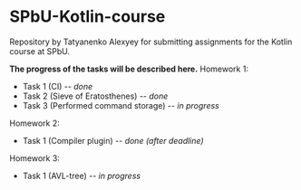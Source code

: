 # SPbU-Kotlin-course
Repository by Tatyanenko Alexyey for submitting assignments for the Kotlin course at SPbU.

**The progress of the tasks will be described here.**
Homework 1:
- Task 1 (CI) -- _done_
- Task 2 (Sieve of Eratosthenes) -- _done_
- Task 3 (Performed command storage) -- _in progress_

Homework 2:
- Task 1 (Compiler plugin) -- _done (after deadline)_

Homework 3:
- Task 1 (AVL-tree) -- _in progress_
